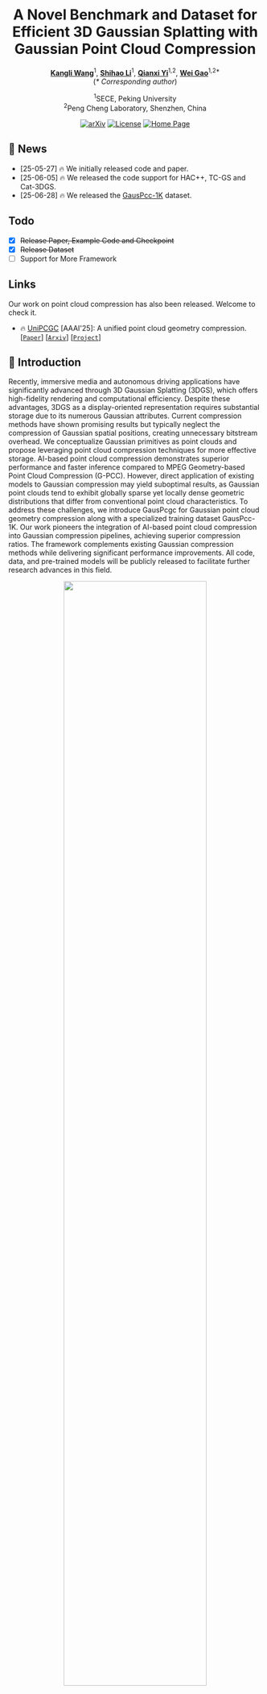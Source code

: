 <h1 align="center">A Novel Benchmark and Dataset for Efficient 3D Gaussian Splatting with Gaussian Point Cloud Compression </h1>

<p align="center">
    <strong><a href="https://github.com/Wangkkklll">Kangli Wang</a></strong><sup>1</sup>, 
    <strong><a href="https://shihao-homepage.com">Shihao Li</a></strong><sup>1</sup>,
    <strong><a href="https://github.com/GongsunBABA">Qianxi Yi</a></strong><sup>1,2</sup>,
    <strong><a href="https://gaowei262.github.io/">Wei Gao</a></strong><sup>1,2*</sup><br>
    (<em>* Corresponding author</em>)
</p>

<p align="center">
    <sup>1</sup>SECE, Peking University<br>
    <sup>2</sup>Peng Cheng Laboratory, Shenzhen, China
</p>
<p align="center">
  <a href="https://arxiv.org/abs/2505.18197"><img src="https://img.shields.io/badge/Arxiv-2505.18197-b31b1b.svg?logo=arXiv" alt="arXiv"></a>
  <a href="https://github.com/Wangkkklll/GausPcc?tab=MIT-1-ov-file"><img src="https://img.shields.io/badge/License-MIT-yellow" alt="License"></a>
  <a href="https://gauspcc.github.io/"><img src="https://img.shields.io/badge/Project_Page-GausPcc-blue.svg" alt="Home Page"></a>
</p>

## 📣 News
- [25-05-27] 🔥 We initially released code and paper.
- [25-06-05] 🔥 We released the code support for HAC++, TC-GS and Cat-3DGS.
- [25-06-28] 🔥 We released the [GausPcc-1K](https://pan.baidu.com/s/1W8iIMAAGoBlrefFLgZygZQ?pwd=kkll) dataset.

## Todo
- [x] ~~Release Paper, Example Code and Checkpoint~~ 
- [x] ~~Release Dataset~~
- [ ] Support for More Framework

## Links
Our work on point cloud compression has also been released. Welcome to check it.
- 🔥 [UniPCGC](https://uni-pcgc.github.io/) [AAAI'25]: A unified point cloud geometry compression. [[`Paper`](https://ojs.aaai.org/index.php/AAAI/article/view/33387)] [[`Arxiv`](https://arxiv.org/abs/2503.18541)] [[`Project`](https://uni-pcgc.github.io/)]


## 📌 Introduction

Recently, immersive media and autonomous driving applications have significantly advanced through 3D Gaussian Splatting (3DGS), which offers high-fidelity rendering and computational efficiency. Despite these advantages, 3DGS as a display-oriented representation requires substantial storage due to its numerous Gaussian attributes. Current compression methods have shown promising results but typically neglect the compression of Gaussian spatial positions, creating unnecessary bitstream overhead.
We conceptualize Gaussian primitives as point clouds and propose leveraging point cloud compression techniques for more effective storage. AI-based point cloud compression demonstrates superior performance and faster inference compared to MPEG Geometry-based Point Cloud Compression (G-PCC). However, direct application of existing models to Gaussian compression may yield suboptimal results, as Gaussian point clouds tend to exhibit globally sparse yet locally dense geometric distributions that differ from conventional point cloud characteristics.
To address these challenges, we introduce GausPcgc for Gaussian point cloud geometry compression along with a specialized training dataset GausPcc-1K. Our work pioneers the integration of AI-based point cloud compression into Gaussian compression pipelines, achieving superior compression ratios. The framework complements existing Gaussian compression methods while delivering significant performance improvements. All code, data, and pre-trained models will be publicly released to facilitate further research advances in this field.

<div align="center">
<img src="assets/overview.png" width = 75% height = 75%/>
<br>
Ilustration of the proposed framework. 
</div>

## 🔑 Setup
Type the command for general installation
```
git clone https://github.com/Wangkkklll/GausPcc.git
conda create -n gauspcc python=3.8
pip install -r requirements
cd src/gs_compress/HAC/submodules
unzip diff-gaussian-rasterization.zip
unzip gridencoder.zip
unzip simple-knn.zip
unzip arithmetic.zip
cd ../..
pip install -e HAC/submodules/diff-gaussian-rasterization
pip install -e HAC/submodules/simple-knn
pip install -e HAC/submodules/gridencoder
pip install -e HAC/submodules/arithmetic
```

## 🧩 Dataset Preparation
Please refer to the following links to obtain the data. The entire GausPcc-1K dataset will be updated gradually in the following links, including geometry, attributes, and data before and after quantization.
| Datasets | Download Link | 
|:-----: |:-----: |
| Testset | [Link](https://pan.baidu.com/s/118pSucg7rTVOoL37gUy1Lg?pwd=iv7t)  |
| GausPcc-1K | [Link](https://pan.baidu.com/s/1W8iIMAAGoBlrefFLgZygZQ?pwd=kkll)  |

## ⌛ Checkpoint Link
Please refer to the following links to obtain the ckpt.
| Model | Download Link | 
|:-----: |:-----: |
| GausPcgc | [Link](https://pan.baidu.com/s/1GuY63RtJ0_T8Fk0Fo2tSGA?pwd=h2pg)  |

## 🚀 Running
For train our point cloud compreesion framework
```
./scripts/ai_pcc/run_train_gauspcgc.sh
```
run the following code for train Our-HAC gaussian compression
```
./scripts/gs_compress/run_ours_hac.sh
```
More training scripts are in [/scripts](./scripts/gs_compress)

## 💪 Integration with More Frameworks


### General Steps

1. **Copy Required Files**:
   - Copy `GausPcgc/` directory to your framework
   - Copy `HAC/utils/pcc_utils.py` to your framework's utility directory

2. **Modify Gaussian Model**:
   - Locate the file in your framework that handles Gaussian anchor points
   - Add the AI-PCC compression during encoding and decoding phases

3. **Update Import Paths**:
   - Ensure the import paths in `pcc_utils.py` are updated to match your project structure

### Example Modifications

For most frameworks, you'll need to modify the encoding and decoding processes similar to how we modified HAC's `gaussian_model.py`:

### Encoding Phase
```python
# Import necessary functions
from utils.pcc_utils import calculate_morton_order, compress_point_cloud

# During anchor point processing
_anchor_int = torch.round(_anchor / voxel_size)
sorted_indices = calculate_morton_order(_anchor_int)
_anchor_int = _anchor_int[sorted_indices]
npz_path = os.path.join(output_path, 'xyz_pcc.bin')
model_path = os.path.join(model_dir, 'best_model_ue_4stage_conv.pt')
out = compress_point_cloud(_anchor_int, model_path, npz_path)
bits_xyz = out['file_size_bits']
```

### Decoding Phase
```python
# Import necessary functions
from utils.pcc_utils import calculate_morton_order, decompress_point_cloud

# During anchor point reconstruction
npz_path = os.path.join(input_path, 'xyz_pcc.bin')
model_path = os.path.join(model_dir, 'best_model_ue_4stage_conv.pt')
anchor_decoded = decompress_point_cloud(npz_path, model_path)

_anchor_int_dec = anchor_decoded['point_cloud'].to('cuda')
sorted_indices = calculate_morton_order(_anchor_int_dec)
_anchor_int_dec = _anchor_int_dec[sorted_indices]
anchor_decoded = _anchor_int_dec * voxel_size
```




## 🔎 Contact
If your have any comments or questions, feel free to contact [kangliwang@stu.pku.edu.cn](kangliwang@stu.pku.edu.cn).

## 👍 Acknowledgement
- We thank all authors from [3D-GS](https://github.com/graphdeco-inria/gaussian-splatting) and [Scaffold-GS](https://github.com/city-super/Scaffold-GS) for their excellent work.
- We thank all authors from [HAC](https://github.com/YihangChen-ee/HAC), [Cat-3DGS](https://github.com/NYCU-MAPL/CAT-3DGS), [HAC++](https://github.com/YihangChen-ee/HAC-plus), [TC-GS](https://github.com/timwang2001/TC-GS) and more for their excellent compression framework.
- We thank all authors from [DL3DV-10K](https://github.com/DL3DV-10K/Dataset) for their excellent NVS dataset work.
- We thank all authors from [RENO](https://github.com/NJUVISION/RENO), [SparsePCGC](https://github.com/NJUVISION/SparsePCGC), [Octattention](https://github.com/zb12138/OctAttention), [EHEM](https://openaccess.thecvf.com/content/CVPR2023/papers/Song_Efficient_Hierarchical_Entropy_Model_for_Learned_Point_Cloud_Compression_CVPR_2023_paper.pdf) for their excellent point cloud compression work.

## LICENSE

Please follow the LICENSE of [3D-GS](https://github.com/graphdeco-inria/gaussian-splatting) and [DL3DV-10K](https://github.com/DL3DV-10K/Dataset).

## 📘 Citation
Please consider citing our work as follows if it is helpful.
```bibtex
@misc{wang2025novelbenchmarkdatasetefficient,
      title={A Novel Benchmark and Dataset for Efficient 3D Gaussian Splatting with Gaussian Point Cloud Compression}, 
      author={Kangli Wang and Shihao Li and Qianxi Yi and Wei Gao},
      year={2025},
      eprint={2505.18197},
      archivePrefix={arXiv},
      primaryClass={cs.GR},
      url={https://arxiv.org/abs/2505.18197}, 
}
```
If you use the GausPcc-1K dataset we released, please also consider citing DL3DV.
```bibtex
@inproceedings{ling2024dl3dv,
  title={Dl3dv-10k: A large-scale scene dataset for deep learning-based 3d vision},
  author={Ling, Lu and Sheng, Yichen and Tu, Zhi and Zhao, Wentian and Xin, Cheng and Wan, Kun and Yu, Lantao and Guo, Qianyu and Yu, Zixun and Lu, Yawen and others},
  booktitle={Proceedings of the IEEE/CVF Conference on Computer Vision and Pattern Recognition},
  pages={22160--22169},
  year={2024}
}
```
